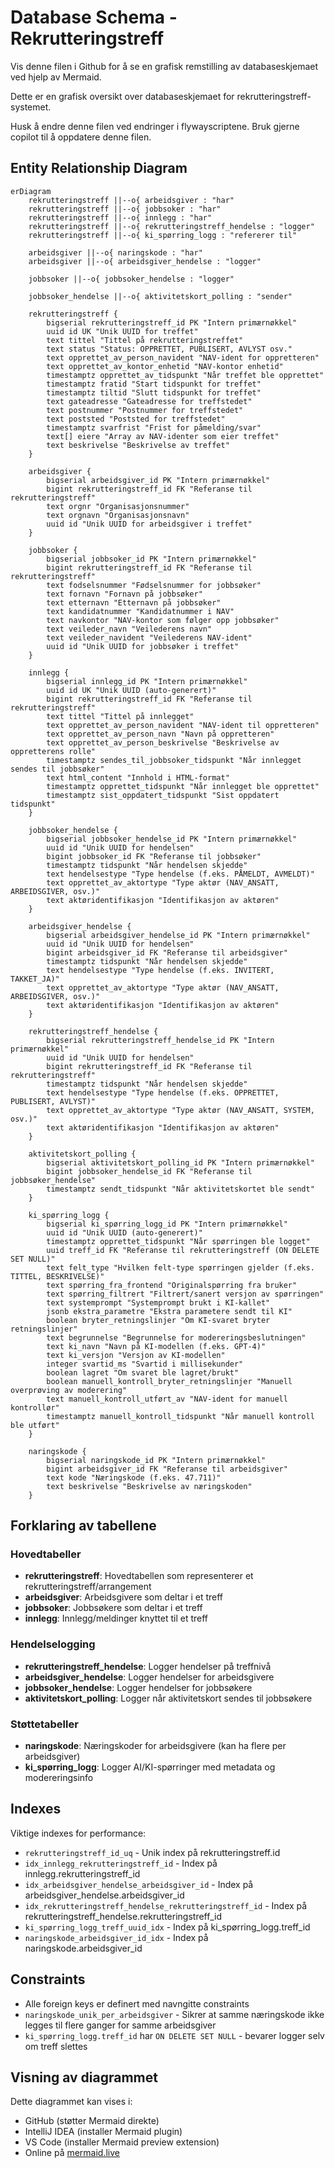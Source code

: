 # Database Schema - Rekrutteringstreff
Vis denne filen i Github for å se en grafisk remstilling av databaseskjemaet ved hjelp av Mermaid.

Dette er en grafisk oversikt over databaseskjemaet for rekrutteringstreff-systemet.

Husk å endre denne filen ved endringer i flywayscriptene. Bruk gjerne copilot til å oppdatere denne filen.

## Entity Relationship Diagram

```mermaid
erDiagram
    rekrutteringstreff ||--o{ arbeidsgiver : "har"
    rekrutteringstreff ||--o{ jobbsoker : "har"
    rekrutteringstreff ||--o{ innlegg : "har"
    rekrutteringstreff ||--o{ rekrutteringstreff_hendelse : "logger"
    rekrutteringstreff ||--o{ ki_spørring_logg : "refererer til"
    
    arbeidsgiver ||--o{ naringskode : "har"
    arbeidsgiver ||--o{ arbeidsgiver_hendelse : "logger"
    
    jobbsoker ||--o{ jobbsoker_hendelse : "logger"
    
    jobbsoker_hendelse ||--o{ aktivitetskort_polling : "sender"
    
    rekrutteringstreff {
        bigserial rekrutteringstreff_id PK "Intern primærnøkkel"
        uuid id UK "Unik UUID for treffet"
        text tittel "Tittel på rekrutteringstreffet"
        text status "Status: OPPRETTET, PUBLISERT, AVLYST osv."
        text opprettet_av_person_navident "NAV-ident for oppretteren"
        text opprettet_av_kontor_enhetid "NAV-kontor enhetid"
        timestamptz opprettet_av_tidspunkt "Når treffet ble opprettet"
        timestamptz fratid "Start tidspunkt for treffet"
        timestamptz tiltid "Slutt tidspunkt for treffet"
        text gateadresse "Gateadresse for treffstedet"
        text postnummer "Postnummer for treffstedet"
        text poststed "Poststed for treffstedet"
        timestamptz svarfrist "Frist for påmelding/svar"
        text[] eiere "Array av NAV-identer som eier treffet"
        text beskrivelse "Beskrivelse av treffet"
    }
    
    arbeidsgiver {
        bigserial arbeidsgiver_id PK "Intern primærnøkkel"
        bigint rekrutteringstreff_id FK "Referanse til rekrutteringstreff"
        text orgnr "Organisasjonsnummer"
        text orgnavn "Organisasjonsnavn"
        uuid id "Unik UUID for arbeidsgiver i treffet"
    }
    
    jobbsoker {
        bigserial jobbsoker_id PK "Intern primærnøkkel"
        bigint rekrutteringstreff_id FK "Referanse til rekrutteringstreff"
        text fodselsnummer "Fødselsnummer for jobbsøker"
        text fornavn "Fornavn på jobbsøker"
        text etternavn "Etternavn på jobbsøker"
        text kandidatnummer "Kandidatnummer i NAV"
        text navkontor "NAV-kontor som følger opp jobbsøker"
        text veileder_navn "Veilederens navn"
        text veileder_navident "Veilederens NAV-ident"
        uuid id "Unik UUID for jobbsøker i treffet"
    }
    
    innlegg {
        bigserial innlegg_id PK "Intern primærnøkkel"
        uuid id UK "Unik UUID (auto-generert)"
        bigint rekrutteringstreff_id FK "Referanse til rekrutteringstreff"
        text tittel "Tittel på innlegget"
        text opprettet_av_person_navident "NAV-ident til oppretteren"
        text opprettet_av_person_navn "Navn på oppretteren"
        text opprettet_av_person_beskrivelse "Beskrivelse av oppretterens rolle"
        timestamptz sendes_til_jobbsoker_tidspunkt "Når innlegget sendes til jobbsøker"
        text html_content "Innhold i HTML-format"
        timestamptz opprettet_tidspunkt "Når innlegget ble opprettet"
        timestamptz sist_oppdatert_tidspunkt "Sist oppdatert tidspunkt"
    }
    
    jobbsoker_hendelse {
        bigserial jobbsoker_hendelse_id PK "Intern primærnøkkel"
        uuid id "Unik UUID for hendelsen"
        bigint jobbsoker_id FK "Referanse til jobbsøker"
        timestamptz tidspunkt "Når hendelsen skjedde"
        text hendelsestype "Type hendelse (f.eks. PÅMELDT, AVMELDT)"
        text opprettet_av_aktortype "Type aktør (NAV_ANSATT, ARBEIDSGIVER, osv.)"
        text aktøridentifikasjon "Identifikasjon av aktøren"
    }
    
    arbeidsgiver_hendelse {
        bigserial arbeidsgiver_hendelse_id PK "Intern primærnøkkel"
        uuid id "Unik UUID for hendelsen"
        bigint arbeidsgiver_id FK "Referanse til arbeidsgiver"
        timestamptz tidspunkt "Når hendelsen skjedde"
        text hendelsestype "Type hendelse (f.eks. INVITERT, TAKKET_JA)"
        text opprettet_av_aktortype "Type aktør (NAV_ANSATT, ARBEIDSGIVER, osv.)"
        text aktøridentifikasjon "Identifikasjon av aktøren"
    }
    
    rekrutteringstreff_hendelse {
        bigserial rekrutteringstreff_hendelse_id PK "Intern primærnøkkel"
        uuid id "Unik UUID for hendelsen"
        bigint rekrutteringstreff_id FK "Referanse til rekrutteringstreff"
        timestamptz tidspunkt "Når hendelsen skjedde"
        text hendelsestype "Type hendelse (f.eks. OPPRETTET, PUBLISERT, AVLYST)"
        text opprettet_av_aktortype "Type aktør (NAV_ANSATT, SYSTEM, osv.)"
        text aktøridentifikasjon "Identifikasjon av aktøren"
    }
    
    aktivitetskort_polling {
        bigserial aktivitetskort_polling_id PK "Intern primærnøkkel"
        bigint jobbsoker_hendelse_id FK "Referanse til jobbsøker_hendelse"
        timestamptz sendt_tidspunkt "Når aktivitetskortet ble sendt"
    }
    
    ki_spørring_logg {
        bigserial ki_spørring_logg_id PK "Intern primærnøkkel"
        uuid id "Unik UUID (auto-generert)"
        timestamptz opprettet_tidspunkt "Når spørringen ble logget"
        uuid treff_id FK "Referanse til rekrutteringstreff (ON DELETE SET NULL)"
        text felt_type "Hvilken felt-type spørringen gjelder (f.eks. TITTEL, BESKRIVELSE)"
        text spørring_fra_frontend "Originalspørring fra bruker"
        text spørring_filtrert "Filtrert/sanert versjon av spørringen"
        text systemprompt "Systemprompt brukt i KI-kallet"
        jsonb ekstra_parametre "Ekstra parametere sendt til KI"
        boolean bryter_retningslinjer "Om KI-svaret bryter retningslinjer"
        text begrunnelse "Begrunnelse for modereringsbeslutningen"
        text ki_navn "Navn på KI-modellen (f.eks. GPT-4)"
        text ki_versjon "Versjon av KI-modellen"
        integer svartid_ms "Svartid i millisekunder"
        boolean lagret "Om svaret ble lagret/brukt"
        boolean manuell_kontroll_bryter_retningslinjer "Manuell overprøving av moderering"
        text manuell_kontroll_utført_av "NAV-ident for manuell kontrollør"
        timestamptz manuell_kontroll_tidspunkt "Når manuell kontroll ble utført"
    }
    
    naringskode {
        bigserial naringskode_id PK "Intern primærnøkkel"
        bigint arbeidsgiver_id FK "Referanse til arbeidsgiver"
        text kode "Næringskode (f.eks. 47.711)"
        text beskrivelse "Beskrivelse av næringskoden"
    }
```

## Forklaring av tabellene

### Hovedtabeller

- **rekrutteringstreff**: Hovedtabellen som representerer et rekrutteringstreff/arrangement
- **arbeidsgiver**: Arbeidsgivere som deltar i et treff
- **jobbsoker**: Jobbsøkere som deltar i et treff
- **innlegg**: Innlegg/meldinger knyttet til et treff

### Hendelselogging

- **rekrutteringstreff_hendelse**: Logger hendelser på treffnivå
- **arbeidsgiver_hendelse**: Logger hendelser for arbeidsgivere
- **jobbsoker_hendelse**: Logger hendelser for jobbsøkere
- **aktivitetskort_polling**: Logger når aktivitetskort sendes til jobbsøkere

### Støttetabeller

- **naringskode**: Næringskoder for arbeidsgivere (kan ha flere per arbeidsgiver)
- **ki_spørring_logg**: Logger AI/KI-spørringer med metadata og modereringsinfo

## Indexes

Viktige indexes for performance:
- `rekrutteringstreff_id_uq` - Unik index på rekrutteringstreff.id
- `idx_innlegg_rekrutteringstreff_id` - Index på innlegg.rekrutteringstreff_id
- `idx_arbeidsgiver_hendelse_arbeidsgiver_id` - Index på arbeidsgiver_hendelse.arbeidsgiver_id
- `idx_rekrutteringstreff_hendelse_rekrutteringstreff_id` - Index på rekrutteringstreff_hendelse.rekrutteringstreff_id
- `ki_spørring_logg_treff_uuid_idx` - Index på ki_spørring_logg.treff_id
- `naringskode_arbeidsgiver_id_idx` - Index på naringskode.arbeidsgiver_id

## Constraints

- Alle foreign keys er definert med navngitte constraints
- `naringskode_unik_per_arbeidsgiver` - Sikrer at samme næringskode ikke legges til flere ganger for samme arbeidsgiver
- `ki_spørring_logg.treff_id` har `ON DELETE SET NULL` - bevarer logger selv om treff slettes

## Visning av diagrammet

Dette diagrammet kan vises i:
- GitHub (støtter Mermaid direkte)
- IntelliJ IDEA (installer Mermaid plugin)
- VS Code (installer Mermaid preview extension)
- Online på [mermaid.live](https://mermaid.live)

